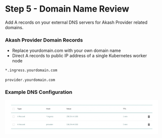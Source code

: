# Step 5 - Domain Name Review

Add A records on your external DNS servers for Akash Provider related domains.&#x20;

### Akash Provider Domain Records

* Replace yourdomain.com with your own domain name
* Direct A records to public IP address of a single Kubernetes worker node

```
*.ingress.yourdomain.com

provider.yourdomain.com
```

### Example DNS Configuration

![](../../../.gitbook/assets/dnsExample.png)
